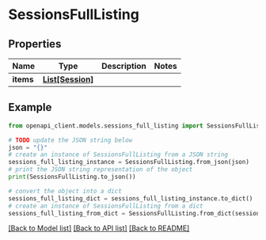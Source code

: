 # SessionsFullListing


## Properties

Name | Type | Description | Notes
------------ | ------------- | ------------- | -------------
**items** | [**List[Session]**](Session.md) |  | 

## Example

```python
from openapi_client.models.sessions_full_listing import SessionsFullListing

# TODO update the JSON string below
json = "{}"
# create an instance of SessionsFullListing from a JSON string
sessions_full_listing_instance = SessionsFullListing.from_json(json)
# print the JSON string representation of the object
print(SessionsFullListing.to_json())

# convert the object into a dict
sessions_full_listing_dict = sessions_full_listing_instance.to_dict()
# create an instance of SessionsFullListing from a dict
sessions_full_listing_from_dict = SessionsFullListing.from_dict(sessions_full_listing_dict)
```
[[Back to Model list]](../README.md#documentation-for-models) [[Back to API list]](../README.md#documentation-for-api-endpoints) [[Back to README]](../README.md)



